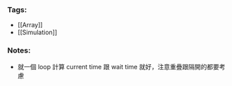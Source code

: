 ### Tags:
- [[Array]]
- [[Simulation]]
### Notes:
- 就一個 loop 計算 current time 跟 wait time 就好，注意重疊跟隔開的都要考慮